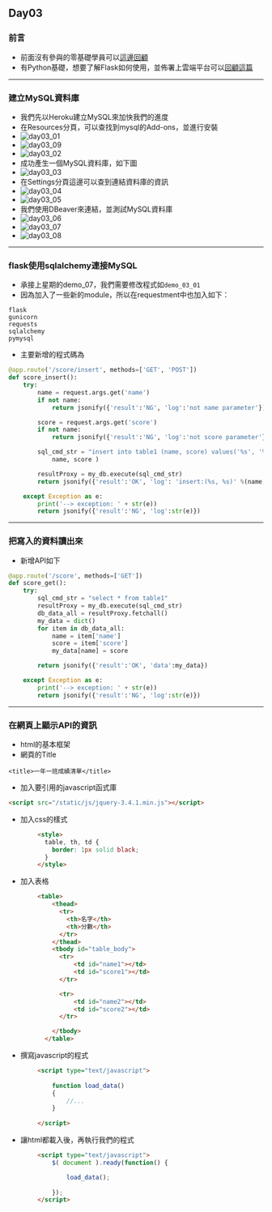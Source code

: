 
## Day03

### 前言
- 前面沒有參與的零基礎學員可以[這邊回顧](https://github.com/maloyang/khpy_flask_tutorial_20220524)
- 有Python基礎，想要了解Flask如何使用，並佈署上雲端平台可以[回顧這篇](https://github.com/maloyang/khpy_flask_tutorial_20220524/tree/main/Day02)

----
### 建立MySQL資料庫
- 我們先以Heroku建立MySQL來加快我們的進度
- 在Resources分頁，可以查找到mysql的Add-ons，並進行安裝
- ![day03_01](img/day03_01.png)
- ![day03_09](img/day03_09.png)
- ![day03_02](img/day03_02.png)
- 成功產生一個MySQL資料庫，如下圖
- ![day03_03](img/day03_03.png)
- 在Settings分頁這邊可以查到連結資料庫的資訊
- ![day03_04](img/day03_04.png)
- ![day03_05](img/day03_05.png)
- 我們使用DBeaver來連結，並測試MySQL資料庫
- ![day03_06](img/day03_06.png)
- ![day03_07](img/day03_07.png)
- ![day03_08](img/day03_08.png)

----
### flask使用sqlalchemy連接MySQL
- 承接上星期的demo_07，我們需要修改程式如`demo_03_01`
- 因為加入了一些新的module，所以在requestment中也加入如下：
```
flask
gunicorn
requests
sqlalchemy
pymysql
```
- 主要新增的程式碼為
```python
@app.route('/score/insert', methods=['GET', 'POST'])
def score_insert():
    try:
        name = request.args.get('name')
        if not name:
            return jsonify({'result':'NG', 'log':'not name parameter'})

        score = request.args.get('score')
        if not name:
            return jsonify({'result':'NG', 'log':'not score parameter'})

        sql_cmd_str = "insert into table1 (name, score) values('%s', '%s') " %(
            name, score )

        resultProxy = my_db.execute(sql_cmd_str)
        return jsonify({'result':'OK', 'log': 'insert:(%s, %s)' %(name, score)})

    except Exception as e:
        print('--> exception: ' + str(e))
        return jsonify({'result':'NG', 'log':str(e)})
```

----
### 把寫入的資料讀出來
- 新增API如下
```python
@app.route('/score', methods=['GET'])
def score_get():
    try:
        sql_cmd_str = "select * from table1"
        resultProxy = my_db.execute(sql_cmd_str)
        db_data_all = resultProxy.fetchall()
        my_data = dict()
        for item in db_data_all:
            name = item['name']
            score = item['score']
            my_data[name] = score

        return jsonify({'result':'OK', 'data':my_data})

    except Exception as e:
        print('--> exception: ' + str(e))
        return jsonify({'result':'NG', 'log':str(e)})
```

----
### 在網頁上顯示API的資訊
- html的基本框架
- 網頁的Title
```
<title>一年一班成績清單</title>
```

- 加入要引用的javascript函式庫
```html
<script src="/static/js/jquery-3.4.1.min.js"></script>
```

- 加入css的樣式
```html
        <style>
          table, th, td {
            border: 1px solid black;
          }
        </style>
```

- 加入表格
```html
        <table>
            <thead>
              <tr>
                <th>名字</th>
                <th>分數</th>
              </tr>
            </thead>
            <tbody id="table_body">
              <tr>
                  <td id="name1"></td>
                  <td id="score1"></td>
              </tr>

              <tr>
                  <td id="name2"></td>
                  <td id="score2"></td>
              </tr>

            </tbody>
          </table>
```

- 撰寫javascript的程式
```html
        <script type="text/javascript">
        
            function load_data()
            {
                //...
            }
        
        </script>

```

- 讓html都載入後，再執行我們的程式
```html
        <script type="text/javascript">
            $( document ).ready(function() {

                load_data();
                
            });
        </script>    
```

